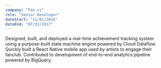 ```yaml
---
company: "Fan.si"
role: "Senior Developer"
dateStart: "11/01/2016"
dateEnd: "07/31/2017"
---
```


Designed, built, and deployed a real-time achievement tracking system using a purpose-built state machine engine powered by Cloud Dataflow.
Quickly built a React Native mobile app used by artists to engage their fanclub.
Contributed to development of end-to-end analytics pipeline powered by BigQuery.